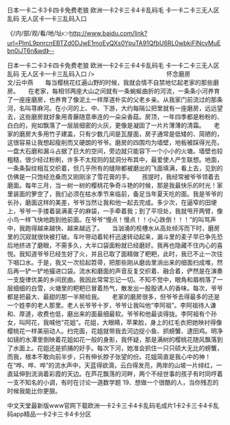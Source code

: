 日本一卡二卡3卡四卡免费老狼
欧洲一卡2卡三卡4卡乱码毛
卡一卡二卡三无人区乱码
无人区卡一卡三乱码入口


《/内/部/观/看/地/址👉http://www.baidu.com/link?url=PImL9pnrcnEBTZd0DJwE1moEyQXs0YpuTA91QfbU6RL0wbkiFlNcvMuEbn0iJT6n&wd》--

日本一卡二卡3卡四卡免费老狼
欧洲一卡2卡三卡4卡乱码毛
卡一卡二卡三无人区乱码
无人区卡一卡三乱码入口
/>　　　　　　　　　　　　怀念磨房　　　　　　　　　　　　文/云中燕　　每当樱桃花红遍山野的时候，我就会情不自禁地忆起老家的那些磨房。　　在老家，每相邻两座大山之间就有一条蜿蜒曲折的河流，一条条小河养育了一座座磨房，也养育了像泥土一样厚道朴实的父老乡亲。从我家门前流过的那条河，名叫荨麻河。在小河的上、中、下游，大约每隔公把里就有一座磨房，远远望去，这些磨房就好象用青藤随意串连的一朵朵香菇。房顶，一年四季都是粉粉的、白白的，宛如飘落了一层层细密的火灰，更像是凝固了一片片薄薄的清霜。　　老家的磨房大多用竹子建盖，只有少数几间是瓦屋面，房子通常是低矮的、简陋的，这很容易让我想起瘦削而又硬朗的爷爷。磨房的四围均为墙壁，地板被踩得光亮，一盘大石磨和漏斗占据了巨大的空间，旁边就只能容下一个小小的火塘。墙壁也较粗糙，很少经过粉刷，许多不太规则的鼠洞分布其中，最爱使人产生联想。地面，一条条裂纹相互交织着，但几乎所有的缝隙都被磨出的飞面填满，看上去，见到的仿佛是一只饱经沧桑而又刚刚涂了雪花膏的手。　　孩提时，我经常被爷爷领着去磨面。每年三月，当一树一树的樱桃花争奇斗艳的时候，那是我最快乐的时光！家里装面的箩空了，我们必须在枯水季节来临前，备足当年夏天吃的面。我是爷爷的长孙，磨面这样的美差，爷爷当然让我和他一起去完成。多少次，在逼窄的田埂上，爷爷一手搂着装满麦子的麻袋，一手牵着我；到了平坦处，我就甩开两臂，像小鸟一样飞快地跑到他前面。在爷爷“慢点！慢点！！小心跌倒！！！”的叫骂声中，我跑得越来越快、越来越远了。　　当汹涌的枧槽水从高处倾泻而下时，磨房里的沉寂就很快被打破。车叶带动着轮杆迅速转动起来，漏斗里的麦子早已争先恐后地挤进了磨眼，不需多久，大半口袋面粉就已经磨好。我再也隐藏不住内心的喜悦。我知道爷爷已经生好了火，并且已取了面精做了粑粑，此时，我已不止一次往下咽口水。于是，我又一次拾起笤帚，把那些刚从磨齿里淌出来的细面扫成堆，然后再一铲一铲地撮进口袋。流水和磨面的声音反复交织着、融合着，俨然是在演奏一支旋律优美的乡间民曲。我因此常常忘记一切。不知不觉中，眼角和眉梢落了一层细细的白雪，火塘里的粑粑已冒着热气，散发出一股股诱人的香味。每次，爷爷都是把最大、最甜的那一半掰给我。　　老家的磨房很多，但爷爷去得最多的还是一个姓李的老人那里。老人长爷爷十岁，爷爷让我叫他“李阿祖”。李阿祖待人谦和、厚道，收费也低，磨出来的面最细最软。爷爷和他最谈得拢。李阿祖有个孙女，叫阿花，我喊他“花姐”。花姐，大眼睛，苹果脸，身上的红毛衣把她映衬得像樱桃花一样美丽动人。扫完面，花姐就带我去河边捉小鱼、抓螃蟹、逮田鸡。明净如镜的水潭里倒映着花姐如花一般的身影，我怀疑，那是满树的樱桃花随风飘落到了水面上。花姐还是抓捕的好手。每次下河，她准会抓住一只只硕大无比的螃蟹，而我，根本不敢向前半步，只有伸长脖子张望的份。花姐简直是我心中的神！　　在“哗、哗、哗”的流水声中，天蓝得欲滴，云白得发亮，两岸的山坡一片绯红，一直延伸到流淌着彩霞的天边。在芦花飘荡的河畔，两个不经世事的孩子有时同哼着一支不知名的小调，有时在讨论一道数学题
	19、想做一个很酷的人，当你残忍的时候我能比你更狠。





中文天堂最新版www官网下载欧洲一卡2卡三卡4卡乱码毛成片1卡2卡三卡4卡乱码app精品一卡2卡三卡4卡分区
